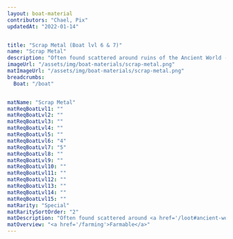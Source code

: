 ```yaml
---
layout: boat-material
contributors: "Chael, Pix"
updatedAt: "2022-01-14"


title: "Scrap Metal (Boat lvl 6 & 7)"
name: "Scrap Metal"
description: "Often found scattered around ruins of the Ancient World - Farmable"
imageUrl: "/assets/img/boat-materials/scrap-metal.png"
matImageUrl: "/assets/img/boat-materials/scrap-metal.png"
breadcrumbs:
  Boat: "/boat"


matName: "Scrap Metal"
matReqBoatLvl1: ""
matReqBoatLvl2: ""
matReqBoatLvl3: ""
matReqBoatLvl4: ""
matReqBoatLvl5: ""
matReqBoatLvl6: "4"
matReqBoatLvl7: "5"
matReqBoatLvl8: ""
matReqBoatLvl9: ""
matReqBoatLvl10: ""
matReqBoatLvl11: ""
matReqBoatLvl12: ""
matReqBoatLvl13: ""
matReqBoatLvl14: ""
matReqBoatLvl15: ""
matRarity: "Special"
matRaritySortOrder: "2"
matDescription: "Often found scattered around <a href='/loot#ancient-world'>ruins of the Ancient World</a>"
matOverview: "<a href='/farming'>Farmable</a>"
---
```



